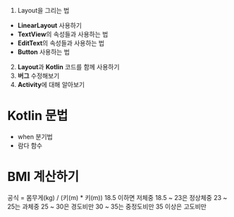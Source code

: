 1. Layout을 그리는 법

- **LinearLayout** 사용하기
- **TextView**의 속성들과 사용하는 법
- **EditText**의 속성들과 사용하는 법
- **Button** 사용하는 법

2. **Layout**과 **Kotlin** 코드를 함께 사용하기
3. **버그** 수정해보기
4. **Activity**에 대해 알아보기

# Kotlin 문법

- when 분기법
- 람다 함수

# BMI 계산하기

공식 = 몸무게(kg) / (키(m) \* 키(m))
18.5 이하면 저체중
18.5 ~ 23은 정상체중
23 ~ 25는 과체중
25 ~ 30은 경도비만
30 ~ 35는 중정도비만
35 이상은 고도비만
